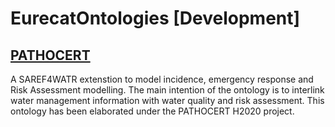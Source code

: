 # EurecatOntologies [Development]
## [PATHOCERT](https://w3id.org/def/pathocert-dd)
A SAREF4WATR extenstion to model incidence, emergency response and Risk Assessment modelling. The main intention of the ontology is to interlink water management information with water quality and risk assessment. This ontology has been elaborated under the PATHOCERT H2020 project.

